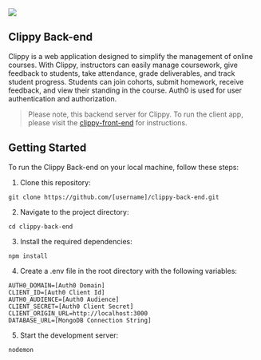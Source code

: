 <img src="https://i.imgur.com/sIaXROA.png"/>

## Clippy Back-end

Clippy is a web application designed to simplify the management of online courses. With Clippy, instructors can easily manage coursework, give feedback to students, take attendance, grade deliverables, and track student progress. Students can join cohorts, submit homework, receive feedback, and view their standing in the course. Auth0 is used for user authentication and authorization.

> Please note, this backend server for Clippy. To run the client app, please visit the [clippy-front-end](https://github.com/whlong1/clippy-front-end) for instructions.

## Getting Started

To run the Clippy Back-end on your local machine, follow these steps:

1. Clone this repository:

```
git clone https://github.com/[username]/clippy-back-end.git
```

2. Navigate to the project directory:

```
cd clippy-back-end
```

3. Install the required dependencies:

```
npm install
```

4. Create a .env file in the root directory with the following variables:

```
AUTH0_DOMAIN=[Auth0 Domain]
CLIENT_ID=[Auth0 Client Id]
AUTH0_AUDIENCE=[Auth0 Audience]
CLIENT_SECRET=[Auth0 Client Secret]
CLIENT_ORIGIN_URL=http://localhost:3000
DATABASE_URL=[MongoDB Connection String]
```

5. Start the development server:

```
nodemon
```